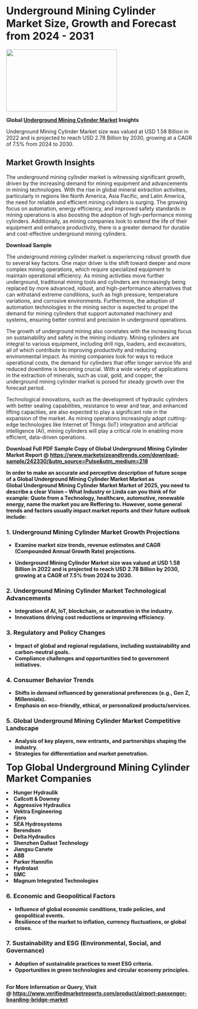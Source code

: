 <H1>Underground Mining Cylinder Market Size, Growth and Forecast from 2024 - 2031</H1><img class="aligncenter size-medium wp-image-584254" src="https://thirdeyenews.in/wp-content/uploads/2024/09/Global-Market-Research-300x168.jpeg" alt="" width="300" height="168" /><p><strong>Global&nbsp;<a href="https://www.marketsizeandtrends.com/download-sample/242330/&amp;utm_source=Pulse&amp;utm_medium=218">Underground Mining Cylinder Market</a> Insights</strong></p><p>Underground Mining Cylinder Market size was valued at USD 1.58 Billion in 2022 and is projected to reach USD 2.78 Billion by 2030, growing at a CAGR of 7.5% from 2024 to 2030.</p><p><h2>Market Growth Insights</h2> <p>The underground mining cylinder market is witnessing significant growth, driven by the increasing demand for mining equipment and advancements in mining technologies. With the rise in global mineral extraction activities, particularly in regions like North America, Asia Pacific, and Latin America, the need for reliable and efficient mining cylinders is surging. The growing focus on automation, energy efficiency, and improved safety standards in mining operations is also boosting the adoption of high-performance mining cylinders. Additionally, as mining companies look to extend the life of their equipment and enhance productivity, there is a greater demand for durable and cost-effective underground mining cylinders.</p> <p><strong>Download Sample</strong></p> <p>The underground mining cylinder market is experiencing robust growth due to several key factors. One major driver is the shift toward deeper and more complex mining operations, which require specialized equipment to maintain operational efficiency. As mining activities move further underground, traditional mining tools and cylinders are increasingly being replaced by more advanced, robust, and high-performance alternatives that can withstand extreme conditions, such as high pressure, temperature variations, and corrosive environments. Furthermore, the adoption of automation technologies in the mining sector is expected to propel the demand for mining cylinders that support automated machinery and systems, ensuring better control and precision in underground operations.</p> <p>The growth of underground mining also correlates with the increasing focus on sustainability and safety in the mining industry. Mining cylinders are integral to various equipment, including drill rigs, loaders, and excavators, all of which contribute to improving productivity and reducing environmental impact. As mining companies look for ways to reduce operational costs, the demand for cylinders that offer longer service life and reduced downtime is becoming crucial. With a wide variety of applications in the extraction of minerals, such as coal, gold, and copper, the underground mining cylinder market is poised for steady growth over the forecast period.</p> <p>Technological innovations, such as the development of hydraulic cylinders with better sealing capabilities, resistance to wear and tear, and enhanced lifting capacities, are also expected to play a significant role in the expansion of the market. As mining operations increasingly adopt cutting-edge technologies like Internet of Things (IoT) integration and artificial intelligence (AI), mining cylinders will play a critical role in enabling more efficient, data-driven operations.</p> <p><strong></p><p><span class=""><strong>Download Full PDF Sample Copy of Global Underground Mining Cylinder Market Report</strong> @ <a href="https://www.marketsizeandtrends.com/download-sample/242330/&amp;utm_source=Pulse&amp;utm_medium=218" target="_blank">https://www.marketsizeandtrends.com/download-sample/242330/&amp;utm_source=Pulse&amp;utm_medium=218</a></span></p><p>In order to make an accurate and perceptive description of future scope of a Global&nbsp;Underground Mining Cylinder Market Market as Global&nbsp;Underground Mining Cylinder Market Market of 2025, you need to describe a clear Vision &ndash; What Industry or Linda can you think of for example: Quote from a Technology, healthcare, automotive, renewable energy, name the market you are Reffering to. However, some general trends and factors usually impact market reports and their future outlook include:</p><h3>1.&nbsp;<strong>Underground Mining Cylinder Market Growth Projections</strong></h3><ul><li>Examine market size trends, revenue estimates and CAGR (Compounded Annual Growth Rate) projections.</li><li><p>Underground Mining Cylinder Market size was valued at USD 1.58 Billion in 2022 and is projected to reach USD 2.78 Billion by 2030, growing at a CAGR of 7.5% from 2024 to 2030.</p></li></ul><h3>2.&nbsp;<strong>Underground Mining Cylinder Market Technological Advancements</strong></h3><ul><li>Integration of AI, IoT, blockchain, or automation in the industry.</li><li>Innovations driving cost reductions or improving efficiency.</li></ul><h3>3.&nbsp;<strong>Regulatory and Policy Changes</strong></h3><ul><li>Impact of global and regional regulations, including sustainability and carbon-neutral goals.</li><li>Compliance challenges and opportunities tied to government initiatives.</li></ul><h3>4.&nbsp;<strong>Consumer Behavior Trends</strong></h3><ul><li>Shifts in demand influenced by generational preferences (e.g., Gen Z, Millennials).</li><li>Emphasis on eco-friendly, ethical, or personalized products/services.</li></ul><h3>5.&nbsp;<strong>Global Underground Mining Cylinder Market Competitive Landscape</strong></h3><ul><li>Analysis of key players, new entrants, and partnerships shaping the industry.</li><li>Strategies for differentiation and market penetration.</li></ul><p data-pm-slice="1 1 []"><span style="color: inherit; font-family: inherit; font-size: 25px;">Top Global Underground Mining Cylinder Market Companies</span></p><div class="" data-test-id=""><p><li>Hunger Hydraulik</li><li> Callcott & Downey</li><li> Aggressive Hydraulics</li><li> Vektra Engineering</li><li> Fjero</li><li> SEA Hydrosystems</li><li> Berendsen</li><li> Delta Hydraulics</li><li> Shenzhen Dallast Technology</li><li> Jiangsu Canete</li><li> ABB</li><li> Parker Hannifin</li><li> Hydrolast</li><li> SMC</li><li> Magnum Integrated Technologies</li></p></div><h3>6.&nbsp;<strong>Economic and Geopolitical Factors</strong></h3><ul><li>Influence of global economic conditions, trade policies, and geopolitical events.</li><li>Resilience of the market to inflation, currency fluctuations, or global crises.</li></ul><h3>7.&nbsp;<strong>Sustainability and ESG (Environmental, Social, and Governance)</strong></h3><ul><li>Adoption of sustainable practices to meet ESG criteria.</li><li>Opportunities in green technologies and circular economy principles.</li></ul><h2><strong style="font-size: 14px;">For More Information or Query, Visit @&nbsp;</strong><a style="background-color: #ffffff; font-size: 14px;" href="https://www.marketsizeandtrends.com/report/underground-mining-cylinder-market/" target="_blank">https://www.verifiedmarketreports.com/product/airport-passenger-boarding-bridge-market</a></h2>
